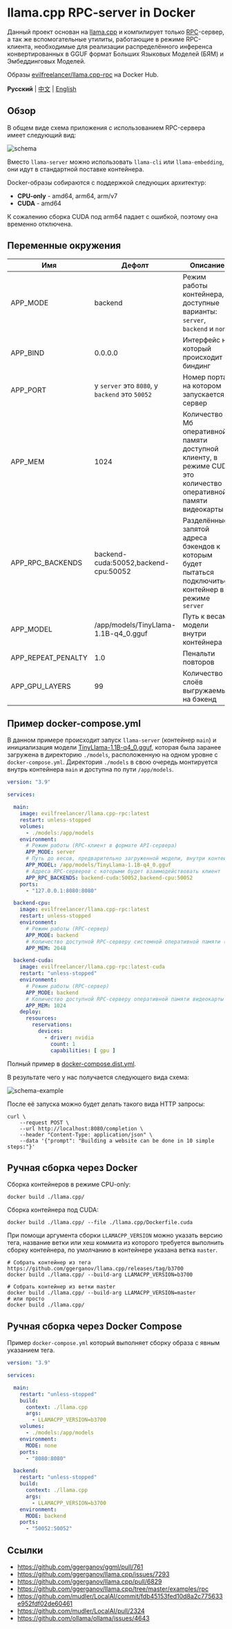 # llama.cpp RPC-server in Docker

Данный проект основан на [llama.cpp](https://github.com/ggerganov/llama.cpp) и компилирует
только [RPC](https://github.com/ggerganov/llama.cpp/tree/master/examples/rpc)-сервер, а так же
вспомогательные утилиты, работающие в режиме RPC-клиента, необходимые для реализации распределённого инференса
конвертированных в GGUF формат Больших Языковых Моделей (БЯМ) и Эмбеддинговых Моделей.

Образы [evilfreelancer/llama.cpp-rpc](https://hub.docker.com/repository/docker/evilfreelancer/llama.cpp-rpc/general) на Docker Hub.

**Русский** | [中文](./README.zh.md) | [English](./README.en.md)

## Обзор

В общем виде схема приложения с использованием RPC-сервера имеет следующий вид:

![schema](./assets/schema.png)

Вместо `llama-server` можно использовать `llama-cli` или `llama-embedding`, они идут в стандартной поставке контейнера.

Docker-образы собираются с поддержкой следующих архитектур:

- **CPU-only** - amd64, arm64, arm/v7
- **CUDA** - amd64

К сожалению сборка CUDA под arm64 падает с ошибкой, поэтому она временно отключена.

## Переменные окружения

| Имя                | Дефолт                                         | Описание                                                                                                       |
|--------------------|------------------------------------------------|----------------------------------------------------------------------------------------------------------------|
| APP_MODE           | backend                                        | Режим работы контейнера, доступные варианты: `server`, `backend` и `none`                                      |
| APP_BIND           | 0.0.0.0                                        | Интерфейс на который происходит биндинг                                                                        |
| APP_PORT           | у `server` это `8080`, у `backend` это `50052` | Номер порта на котором запускается сервер                                                                      |
| APP_MEM            | 1024                                           | Количество Мб оперативной памяти доступной клиенту, в режиме CUDA это количество оперативной памяти видеокарты | 
| APP_RPC_BACKENDS   | backend-cuda:50052,backend-cpu:50052           | Разделённые запятой адреса бэкендов к которым будет пытаться подключиться контейнер в режиме `server`          |
| APP_MODEL          | /app/models/TinyLlama-1.1B-q4_0.gguf           | Путь к весам модели внутри контейнера                                                                          | 
| APP_REPEAT_PENALTY | 1.0                                            | Пенальти повторов                                                                                              |
| APP_GPU_LAYERS     | 99                                             | Количество слоёв выгружаемых на бэкенд                                                                         |

## Пример docker-compose.yml

В данном примере происходит запуск `llama-server` (контейнер `main`) и инициализация
модели [TinyLlama-1.1B-q4_0.gguf](https://huggingface.co/TheBloke/TinyLlama-1.1B-Chat-v1.0-GGUF/tree/main),
которая была заранее загружена в директорию `./models`, расположенную на одном уровне с `docker-compose.yml`. Директория
`./models` в свою очередь монтируется внутрь контейнера `main` и доступна по пути `/app/models`.

```yaml
version: "3.9"

services:

  main:
    image: evilfreelancer/llama.cpp-rpc:latest
    restart: unless-stopped
    volumes:
      - ./models:/app/models
    environment:
      # Режим работы (RPC-клиент в формате API-сервера)
      APP_MODE: server
      # Путь до весов, предварительно загруженной модели, внутри контейнера
      APP_MODEL: /app/models/TinyLlama-1.1B-q4_0.gguf
      # Адреса RPC-серверов с которыми будет взаимодействовать клиент
      APP_RPC_BACKENDS: backend-cuda:50052,backend-cpu:50052
    ports:
      - "127.0.0.1:8080:8080"

  backend-cpu:
    image: evilfreelancer/llama.cpp-rpc:latest
    restart: unless-stopped
    environment:
      # Режим работы (RPC-сервер)
      APP_MODE: backend
      # Количество доступной RPC-серверу системной оперативной памяти (в Мегабайтах)
      APP_MEM: 2048

  backend-cuda:
    image: evilfreelancer/llama.cpp-rpc:latest-cuda
    restart: "unless-stopped"
    environment:
      # Режим работы (RPC-сервер)
      APP_MODE: backend
      # Количество доступной RPC-серверу оперативной памяти видеокарты (в Мегабайтах)
      APP_MEM: 1024
    deploy:
      resources:
        reservations:
          devices:
            - driver: nvidia
              count: 1
              capabilities: [ gpu ]
```

Полный пример в [docker-compose.dist.yml](./docker-compose.dist.yml).

В результате чего у нас получается следующего вида схема:

![schema-example](./assets/schema-example.png)

После её запуска можно будет делать такого вида HTTP запросы:

```shell
curl \
    --request POST \
    --url http://localhost:8080/completion \
    --header "Content-Type: application/json" \
    --data '{"prompt": "Building a website can be done in 10 simple steps:"}'
```

## Ручная сборка через Docker

Сборка контейнеров в режиме CPU-only:

```shell
docker build ./llama.cpp/
```

Сборка контейнера под CUDA:

```shell
docker build ./llama.cpp/ --file ./llama.cpp/Dockerfile.cuda
```

При помощи аргумента сборки `LLAMACPP_VERSION` можно указать версию тега, название ветки или хеш коммита из которого
требуется выполнить сборку контейнера, по умолчанию в контейнере указана ветка `master`.

```shell
# Собрать контейнер из тега https://github.com/ggerganov/llama.cpp/releases/tag/b3700
docker build ./llama.cpp/ --build-arg LLAMACPP_VERSION=b3700
```

```shell
# Собрать контейнер из ветки master
docker build ./llama.cpp/ --build-arg LLAMACPP_VERSION=master
# или просто
docker build ./llama.cpp/
```

## Ручная сборка через Docker Compose

Пример `docker-compose.yml` который выполняет сборку образа с явным указанием тега.

```yaml
version: "3.9"

services:

  main:
    restart: "unless-stopped"
    build:
      context: ./llama.cpp
      args:
        - LLAMACPP_VERSION=b3700
    volumes:
      - ./models:/app/models
    environment:
      MODE: none
    ports:
      - "8080:8080"

  backend:
    restart: "unless-stopped"
    build:
      context: ./llama.cpp
      args:
        - LLAMACPP_VERSION=b3700
    environment:
      MODE: backend
    ports:
      - "50052:50052"
```

## Ссылки

- https://github.com/ggerganov/ggml/pull/761
- https://github.com/ggerganov/llama.cpp/issues/7293
- https://github.com/ggerganov/llama.cpp/pull/6829
- https://github.com/ggerganov/llama.cpp/tree/master/examples/rpc
- https://github.com/mudler/LocalAI/commit/fdb45153fed10d8a2c775633e952fdf02de60461
- https://github.com/mudler/LocalAI/pull/2324
- https://github.com/ollama/ollama/issues/4643
